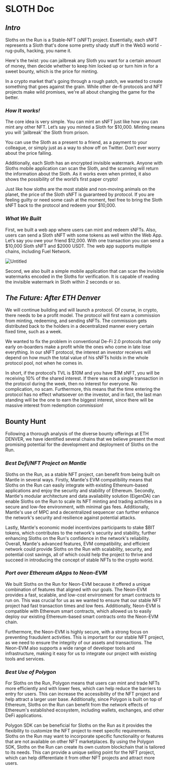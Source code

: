 # SLOTH Doc

## ***Intro***

Sloths on the Run is a Stable-NFT (sNFT) project. Essentially, each sNFT represents a Sloth that's done some pretty shady stuff in the Web3 world - rug-pulls, hacking, you name it.

Here's the twist: you can jailbreak any Sloth you want for a certain amount of money, then decide whether to keep him locked up or turn him in for a sweet bounty, which is the price for minting. 

In a crypto market that's going through a rough patch, we wanted to create something that goes against the grain. While other de-fi protocols and NFT projects make wild promises, we're all about changing the game for the better.

### *****************How It works!***************** 

The core idea is very simple. You can mint an sNFT just like how you can mint any other NFT. Let’s say you minted a Sloth for $10,000. Minting means you will ‘jailbreak’ the Sloth from prison.

You can use the Sloth as a present to a friend, as a payment to your colleague, or simply just as a way to show off on Twitter. Don’t ever worry about the price falling. 

Additionally, each Sloth has an encrypted invisible watermark. Anyone with Sloths mobile application can scan the Sloth, and the scanning will return the information about the Sloth. As it works even when printed, it also shows the possibility of the world’s first paper crypto! 

Just like how sloths are the most stable and non-moving animals on the planet, the price of the Sloth sNFT is guaranteed by protocol. If you are feeling guilty or need some cash at the moment, feel free to bring the Sloth sNFT back to the protocol and redeem your $10,000. 

### ***What We Built***

First, we built a web app where users can mint and redeem sNFTs. Also, users can send a Sloth sNFT with some tokens as well within the Web App. Let’s say you owe your friend $12,000. With one transaction you can send a $10,000 Sloth sNFT and $2000 USDT. The web app supports multiple chains, including Fuel Network. 

![Untitled](https://user-images.githubusercontent.com/63653067/222956767-9eadd201-dcde-4253-a5a2-2a1bec0d45e7.png)

<Development Structure>

Second, we also built a simple mobile application that can scan the invisible watermarks encoded in the Sloths for verification. It is capable of reading the invisible watermark in Sloth within 2 seconds or so. 

## ***The Future: After ETH Denver***

We will continue building and will launch a protocol. Of course, in crypto, there needs to be a profit model. The protocol will first earn a commission from minting, redeeming, and sending sNFTs. The commission gets distributed back to the holders in a decentralized manner every certain fixed time, such as a week. 

We wanted to fix the problem in conventional De-Fi 2.0 protocols that only early on-boarders make a profit while the ones who come in late lose everything. In our sNFT protocol, the interest an investor receives will depend on how much the total value of his sNFTs holds in the whole protocol pool, not when he comes in. 

In short, if the protocol’s TVL is $10M and you have $1M sNFT, you will be receiving 10% of the shared interest. If there was not a single transaction in the protocol during the week, then no interest for everyone. No complication, no scam. Furthermore, this means that the time entering the protocol has no effect whatsoever on the investor, and in fact, the last man standing will be the one to earn the biggest interest, since there will be massive interest from redemption commission! 

## Bounty Hunt

Following a thorough analysis of the diverse bounty offerings at ETH DENVER, we have identified several chains that we believe present the most promising potential for the development and deployment of Sloths on the Run.

### *Best Defi/NFT Project on Mantle* 

Sloths on the Run, as a stable NFT project, can benefit from being built on Mantle in several ways. Firstly, Mantle's EVM compatibility means that Sloths on the Run can easily integrate with existing Ethereum-based applications and enjoy the security and stability of Ethereum. Secondly, Mantle's modular architecture and data availability solution (EigenDA) can enable Sloths on the Run to scale its NFT minting and trading activities in a secure and low-fee environment, with minimal gas fees. Additionally, Mantle's use of MPC and a decentralized sequencer can further enhance the network's security and resilience against potential attacks. 

Lastly, Mantle's economic model incentivizes participants to stake $BIT tokens, which contributes to the network's security and stability, further enhancing Sloths on the Run's confidence in the network's reliability. Overall, Mantle's advanced features, EVM compatibility, and efficient network could provide Sloths on the Run with scalability, security, and potential cost savings, all of which could help the project to thrive and succeed in introducing the concept of stable NFTs to the crypto world. 

### *Port over Ethereum dApps to Neon-EVM*

We built Sloths on the Run for Neon-EVM because it offered a unique combination of features that aligned with our goals. The Neon-EVM provides a fast, scalable, and low-cost environment for smart contracts to run on. This was crucial for us as we wanted to ensure that our stable NFT project had fast transaction times and low fees. Additionally, Neon-EVM is compatible with Ethereum smart contracts, which allowed us to easily deploy our existing Ethereum-based smart contracts onto the Neon-EVM chain. 

Furthermore, the Neon-EVM is highly secure, with a strong focus on preventing fraudulent activities. This is important for our stable NFT project, as we need to ensure the integrity of our assets and transactions. The Neon-EVM also supports a wide range of developer tools and infrastructure, making it easy for us to integrate our project with existing tools and services.

### *Best Use of Polygon*

For Sloths on the Run, Polygon means that users can mint and trade NFTs more efficiently and with lower fees, which can help reduce the barriers to entry for users. This can increase the accessibility of the NFT project and help attract a larger user base. Additionally, since Polygon is built on top of Ethereum, Sloths on the Run can benefit from the network effects of Ethereum's established ecosystem, including wallets, exchanges, and other DeFi applications.

Polygon SDK can be beneficial for Sloths on the Run as it provides the flexibility to customize the NFT project to meet specific requirements. Sloths on the Run may want to incorporate specific functionality or features that are not available on other NFT marketplaces. By using the Polygon SDK, Sloths on the Run can create its own custom blockchain that is tailored to its needs. This can provide a unique selling point for the NFT project, which can help differentiate it from other NFT projects and attract more users.
